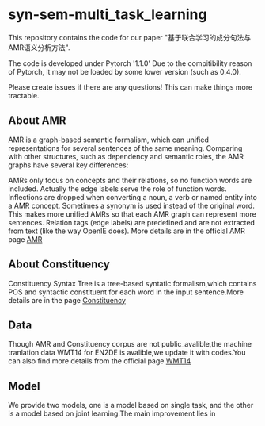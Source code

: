 # syn-sem-multi_task_learning

This repository contains the code for our paper "基于联合学习的成分句法与AMR语义分析方法".

The code is developed under Pytorch '1.1.0' Due to the compitibility reason of Pytorch, it may not be loaded by some lower version (such as 0.4.0).

Please create issues if there are any questions! This can make things more tractable.

## About AMR
AMR is a graph-based semantic formalism, which can unified representations for several sentences of the same meaning. Comparing with other structures, such as dependency and semantic roles, the AMR graphs have several key differences:

AMRs only focus on concepts and their relations, so no function words are included. Actually the edge labels serve the role of function words.
Inflections are dropped when converting a noun, a verb or named entity into a AMR concept. Sometimes a synonym is used instead of the original word. This makes more unified AMRs so that each AMR graph can represent more sentences.
Relation tags (edge labels) are predefined and are not extracted from text (like the way OpenIE does). More details are in the official AMR page [AMR](https://amr.isi.edu/)

## About Constituency
Constituency Syntax Tree is a tree-based syntatic formalism,which contains POS and syntactic constituent for each word in the input sentence.More details are in the page [Constituency](https://catalog.ldc.upenn.edu/LDC99T42)

## Data

Though AMR and Constituency corpus are not public_avalible,the machine tranlation data WMT14 for EN2DE is avalible,we update it with codes.You can also find more details from the official page [WMT14](http://www.statmt.org/wmt14/translation-task.html)

## Model

We provide two models, one is a model based on single task, and the other is a model based on joint learning.The main improvement lies in

